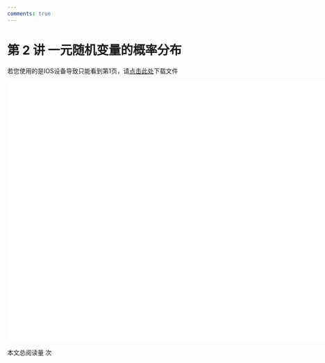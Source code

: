```yaml
---
comments: true
---
```


# 第 2 讲 一元随机变量的概率分布

<object data="概率论与数理统计 第 2 讲.pdf" type="application/pdf" width="150%" height="800">
    <p>若您使用的是IOS设备导致只能看到第1页，请<a href="概率论与数理统计 第 2 讲.pdf">点击此处</a>下载文件</p>
    <iframe src="概率论与数理统计 第 2 讲.pdf#navpanes=0" width="500%" height="600" frameborder="0"></iframe>
    
</object>

<span id="busuanzi_container_page_pv">本文总阅读量 <span id="busuanzi_value_page_pv"></span> 次</span>